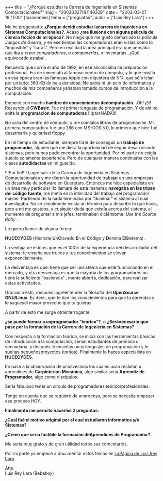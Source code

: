 +++
title = "¿Porqué estudiar la Carrera de Ingeniería en Sistemas Computacionales?"
slug = "20030327181148329"
date = "2003-03-27 18:11:00"
[taxonomies]
tema = ["preguntas"]
autor = ["Luis Rey Lara"]
+++

Me he preguntado: **¿Porque decidí estudiar lacarrera de Ingeniería en
Sistemas Computacionales?**. Acaso **¿me ilusioné con alguna película de
ciencia ficción de mi época?**. No niego que me gustó demasiado la
película *Juegos de Guerra*, y en ese tiempo las computadoras eran
vistas como lo “imposible” y “caras”. Pero en realidad la idea principal
era que pensaba que iba a *crear computadoras*, *a componerlas*, o
inventarlas...¡Qué equivocado estaba!.

<!-- more -->
Recuerdo que corría el año de 1992, en ese añoiniciaba mi preparación
profesional. Fuí de inmediato al famoso centro de cómputo, y lo que
existía en esa época eran las famosas Apple con diquetera de 5 ¼, que
sólo leían por un lado: 360 KB de baja densidad. No sabía ni un pelo de
informática y muchos de mis compañeros yahabían tomado cursos de
introducción a la computación.

Empecé con mucha **hambre de conocimientos decomputación**. ¡Oh! ¡Sí!
Recuerdo el **GWBasic**. Fué mi primer lenguaje de programación. Y de
ahí no solté la **programación de computadoras** !!!paraNADA!!!

No salía del centro de cómputo, y me comíalos libros de programación. Mi
primera computadora fue una 286 con MS-DOS 5.0, lo primero que hice fué
desarmarla y quitarleel floppy.

En mi tiempo de estudiante, siempre traté de conseguir un **trabajo de
programador**, alguien que me diera la oportunidad de seguir
desarrollando sistemas, pero nunca pude encontrar la oportunidad. Por mi
parte no exigía sueldo,solamente experiencia. Pero de cualquier manera
continuaba con las clases **autodidactas** en mi guarida.

!!!Por fin!!!! Logré salir de la Carrera de Ingeniería en Sistemas
Computacionales y me dieron la oportunidad de trabajar en una empresas
de desarrollo de software en Querétaro. Entonces me hice especialista en
un área muy particular (lo llamaré de esta manera): **navegaba en las
tripas del código fuente**, me metía en la intimidad del trabajo del
programador master. Partiendo de la nada terminaba por “dominar” el
sistema al cual investigaba. No se sirealmente exista un término para
describir lo que hacía, pero a mi me gustaba, y cualquier duda que
existía acerca del sistema, al momento de preguntar a mis jefes,
terminaban diciéndome: *Use the Source Baby* .

Lo quiero llamar de alguna forma:

**HUCECYDES** (**H**échate **U**n**C**lavado **E**n el **C**ódigo y
**D**omina **E**l**S**istema).

La ventaja de esto es que es el 100% de la experiencia del desarrollador
del sistema; te enseña sus trucos y tus conocimientos se elevan
exponencialmente.

La desventaja es que: tiene que ser unsistema que esté funcionando en el
mercado, y otra desventaja es que la mayoría de los programadores no
tiene la suficiente “paciencia” , mente abierta, dedicación, para
realizar estas actividades.

Gracias a esto, después logréentender la filosofía del **OpenSource
GNU/Linux**. Es decir, que te dan los conocimientos para que tu aprendas
y le saquesel mayor provecho que tu quieras.

A partir de esto me surge otrainterrogante:

**¿se puede formar a unprogramador “teorico”?**, o **¿Seránecesario que
pase por la formación de la Carrera de Ingeniería en Sistemas?**

Con respecto a la formación teórica, se inicia con las herramientas
básicas de introducción a la computación, serían estudiantes de primaria
o secundaria, y después le enseñas unos lenguajes de programación y le
sueltas pequeñosproyectos (toritos). Finalmente lo haces especialista en
**HUCECYDES**.

En base a la observacion de unosvecinos los cuales usan reclutan a
aprendices de **Carpintería**o **Mecánica**, algo similar sería
**Aprendiz de Programador**, algo como discípulos.

Sería fabuloso tener un círculo de programadores teórico/profesionales.

Tengo en cuenta que se requiere de unproceso, pero se necesita empezar
ese proceso HOY.

**Finalmente me permito hacerles 2 preguntas:**

**¿Cual fué el motivo original por el cual estudiaron informática y/o
Sistemas?**

**¿Creen que sería factible la formación deAprendices de Programador?.**

Me sería muy grato y de gran utilidad todos sus comentarios.

Por mi parte ya empecé a documentar estos temas en [LaPágina de Luis Rey
Lara](http://luisrey.red-libre.org/)

Atte.  
Luis Rey Lara (Bebeboy)

